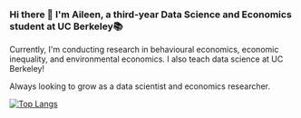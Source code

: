 ### Hi there 👋 I'm Aileen, a third-year Data Science and Economics student at UC Berkeley📚

<!--
**a-leenwu/a-leenwu** is a ✨ _special_ ✨ repository because its `README.md` (this file) appears on your GitHub profile.

Here are some ideas to get you started:

- 🔭 I’m currently working on ...
- 🌱 I’m currently learning ...
- 👯 I’m looking to collaborate on ...
- 🤔 I’m looking for help with ...
- 💬 Ask me about ...
- 📫 How to reach me: ...
- 😄 Pronouns: ...
- ⚡ Fun fact: ...
-->

<p>Currently, I'm conducting research in behavioural economics, economic inequality, and environmental economics. I also teach data science at UC Berkeley!</p>

<p>Always looking to grow as a data scientist and economics researcher.</p>

[![Top Langs](https://github-readme-stats-aileen-wus-projects.vercel.app/api/top-langs/?username=a-leenwu&theme=rose_pine)](https://github.com/a-leenwu/github-readme-stats)
